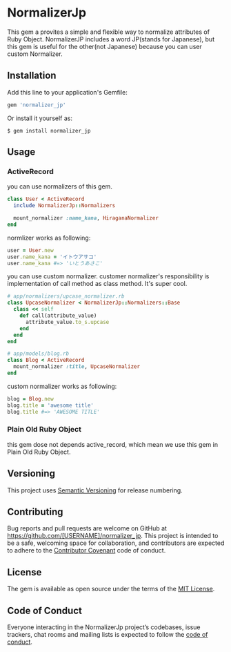 # NormalizerJp

This gem a provites a simple and flexible way to normalize attributes of
Ruby Object. NormalizerJP includes a word JP(stands for Japanese), but this gem
is useful for the other(not Japanese) because you can user custom Normalizer.


## Installation

Add this line to your application's Gemfile:

```ruby
gem 'normalizer_jp'
```

Or install it yourself as:

    $ gem install normalizer_jp

## Usage

### ActiveRecord
you can use normalizers of this gem.
```ruby
class User < ActiveRecord
  include NormalizerJp::Normalizers

  mount_normalizer :name_kana, HiraganaNormalizer
end
```
normlizer works as following:
```ruby
user = User.new
user.name_kana = 'イトウアサコ'
user.name_kana #=> 'いとうあさこ'
```

you can use custom normalizer. customer normalizer's responsibility is implementation of call method as class method. It's super cool.
```ruby
# app/normalizers/upcase_normalizer.rb
class UpcaseNormalizer < NormalizerJp::Normalizers::Base
  class << self
    def call(attribute_value)
      attribute_value.to_s.upcase
    end
  end
end

# app/models/blog.rb
class Blog < ActiveRecord
  mount_normalizer :title, UpcaseNormalizer
end
```

custom normalizer works as following:
```ruby
blog = Blog.new
blog.title = 'awesome title'
blog.title #=> 'AWESOME TITLE'
```
### Plain Old Ruby Object
this gem dose not depends active_record, which mean we use this gem in
Plain Old Ruby Object.

## Versioning
This project uses [Semantic Versioning](https://semver.org/) for release numbering.

## Contributing

Bug reports and pull requests are welcome on GitHub at https://github.com/[USERNAME]/normalizer_jp. This project is intended to be a safe, welcoming space for collaboration, and contributors are expected to adhere to the [Contributor Covenant](http://contributor-covenant.org) code of conduct.

## License

The gem is available as open source under the terms of the [MIT License](https://opensource.org/licenses/MIT).

## Code of Conduct

Everyone interacting in the NormalizerJp project’s codebases, issue trackers, chat rooms and mailing lists is expected to follow the [code of conduct](https://github.com/[USERNAME]/normalizer_jp/blob/master/CODE_OF_CONDUCT.md).
